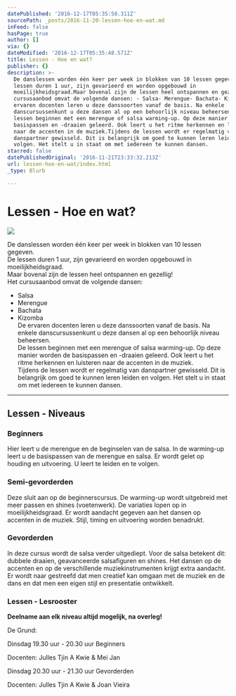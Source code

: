 ```yaml
---
datePublished: '2016-12-17T05:35:50.311Z'
sourcePath: _posts/2016-11-20-lessen-hoe-en-wat.md
inFeed: false
hasPage: true
author: []
via: {}
dateModified: '2016-12-17T05:35:48.571Z'
title: Lessen - Hoe en wat?
publisher: {}
description: >-
  De danslessen worden één keer per week in blokken van 10 lessen gegeven.De
  lessen duren 1 uur, zijn gevarieerd en worden opgebouwd in
  moeilijkheidsgraad.Maar bovenal zijn de lessen heel ontspannen en gezellig!Het
  cursusaanbod omvat de volgende dansen: - Salsa- Merengue- Bachata- KizombaDe
  ervaren docenten leren u deze danssoorten vanaf de basis. Na enkele
  danscursussenkunt u deze dansen al op een behoorlijk niveau beheersen.De
  lessen beginnen met een merengue of salsa warming-up. Op deze manier worden de
  basispassen en -draaien geleerd. Ook leert u het ritme herkennen en luisteren
  naar de accenten in de muziek.Tijdens de lessen wordt er regelmatig van
  danspartner gewisseld. Dit is belangrijk om goed te kunnen leren leiden en
  volgen. Het stelt u in staat om met iedereen te kunnen dansen.
starred: false
datePublishedOriginal: '2016-11-21T23:33:32.213Z'
url: lessen-hoe-en-wat/index.html
_type: Blurb

---
```

# Lessen - Hoe en wat?
![](https://the-grid-user-content.s3-us-west-2.amazonaws.com/9560d780-4734-4b47-b527-ec58839170d6.jpg)

De danslessen worden één keer per week in blokken van 10 lessen gegeven.  
De lessen duren 1 uur, zijn gevarieerd en worden opgebouwd in moeilijkheidsgraad.  
Maar bovenal zijn de lessen heel ontspannen en gezellig!  
Het cursusaanbod omvat de volgende dansen:   
- Salsa  
- Merengue  
- Bachata  
- Kizomba  
De ervaren docenten leren u deze danssoorten vanaf de basis. Na enkele danscursussenkunt u deze dansen al op een behoorlijk niveau beheersen.  
De lessen beginnen met een merengue of salsa warming-up. Op deze manier worden de basispassen en -draaien geleerd. Ook leert u het ritme herkennen en luisteren naar de accenten in de muziek.  
Tijdens de lessen wordt er regelmatig van danspartner gewisseld. Dit is belangrijk om goed te kunnen leren leiden en volgen. Het stelt u in staat om met iedereen te kunnen dansen.

---

## Lessen - Niveaus

### Beginners

Hier leert u de merengue en de beginselen van de salsa. In de warming-up leert u de basispassen van de merengue en salsa. Er wordt gelet op houding en uitvoering. U leert te leiden en te volgen.

### Semi-gevorderden

Deze sluit aan op de beginnerscursus. De warming-up wordt uitgebreid met meer passen en shines (voetenwerk). De variaties lopen op in moeilijkheidsgraad. Er wordt aandacht gegeven aan het dansen op accenten in de muziek. Stijl, timing en uitvoering worden benadrukt.

### Gevorderden

In deze cursus wordt de salsa verder uitgediept. Voor de salsa betekent dit: dubbele draaien, geavanceerde salsafiguren en shines. Het dansen op de accenten en op de verschillende muziekinstrumenten krijgt extra aandacht. Er wordt naar gestreefd dat men creatief kan omgaan met de muziek en de dans en dat men een eigen stijl en presentatie ontwikkelt.

### Lessen - Lesrooster

**Deelname aan elk niveau altijd mogelijk, na overleg!**

De Grund:

Dinsdag 19.30 uur - 20.30 uur Beginners

Docenten: Julles Tjin A Kwie & Mei Jan

Dinsdag 20.30 uur - 21.30 uur Gevorderden

Docenten: Julles Tjin A Kwie & Joan Vieira